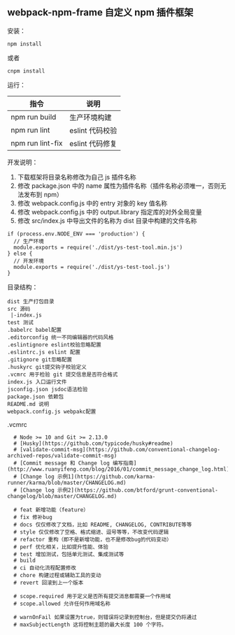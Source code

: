 ## webpack-npm-frame 自定义 npm 插件框架

安装：

```
npm install
```
或者

```
cnpm install
```


运行：


指令 | 说明
---|---
npm run build | 生产环境构建
npm run lint | eslint 代码校验
npm run lint-fix | eslint 代码修复

开发说明：

1. 下载框架将目录名称修改为自己 js 插件名称
2. 修改 package.json 中的 name 属性为插件名称（插件名称必须唯一，否则无法发布到 npm）
3. 修改 webpack.config.js 中的 entry 对象的 key 值名称
4. 修改 webpack.config.js 中的 output.library 指定库的对外全局变量
5. 修改 src/index.js 中导出文件的名称为 dist 目录中构建的文件名称

```
if (process.env.NODE_ENV === 'production') {
  // 生产环境 
  module.exports = require('./dist/ys-test-tool.min.js')
} else {
  // 开发环境
  module.exports = require('./dist/ys-test-tool.js')
}
```

目录结构：

```
dist 生产打包目录
src 源码
 |-index.js
test 测试
.babelrc babel配置
.editorconfig 统一不同编辑器的代码风格
.eslintignore eslint校验忽略配置
.eslintrc.js eslint 配置
.gitignore git忽略配置
.huskyrc git提交钩子校验定义
.vcmrc 用于检验 git 提交信息是否符合格式
index.js 入口运行文件
jsconfig.json jsdoc语法检验
package.json 依赖包
README.md 说明
webpack.config.js webpakc配置
```


.vcmrc

```
  # Node >= 10 and Git >= 2.13.0
  # [Husky](https://github.com/typicode/husky#readme)
  # [validate-commit-msg](https://github.com/conventional-changelog-archived-repos/validate-commit-msg)
  # [Commit message 和 Change log 编写指南](http://www.ruanyifeng.com/blog/2016/01/commit_message_change_log.html)
  # [Change log 示例1](https://github.com/karma-runner/karma/blob/master/CHANGELOG.md)
  # [Change log 示例2](https://github.com/btford/grunt-conventional-changelog/blob/master/CHANGELOG.md)

  # feat 新增功能（feature）
  # fix 修补bug
  # docs 仅仅修改了文档，比如 README, CHANGELOG, CONTRIBUTE等等
  # style 仅仅修改了空格、格式缩进、逗号等等，不改变代码逻辑
  # refactor 重构（即不是新增功能，也不是修改bug的代码变动）
  # perf 优化相关，比如提升性能、体验
  # test 增加测试，包括单元测试、集成测试等
  # build
  # ci 自动化流程配置修改
  # chore 构建过程或辅助工具的变动
  # revert 回滚到上一个版本

  # scope.required 用于定义是否所有提交消息都需要一个作用域
  # scope.allowed 允许任何作用域名称

  # warnOnFail 如果设置为true，则错误将记录到控制台，但是提交仍将通过
  # maxSubjectLength 这将控制主题的最大长度 100 个字符。
```

